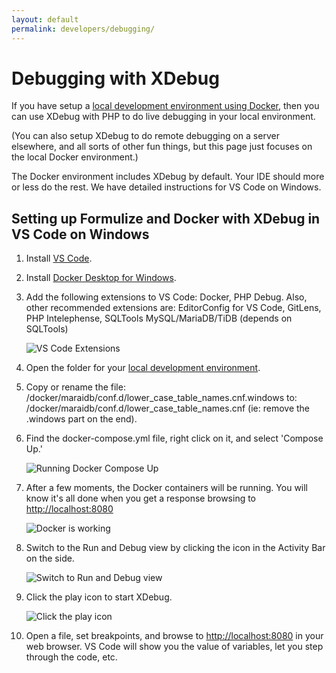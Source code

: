 ```yaml
---
layout: default
permalink: developers/debugging/
---
```


# Debugging with XDebug

If you have setup a [local development environment using Docker](../development_environment/), then you can use XDebug with PHP to do live debugging in your local environment.

(You can also setup XDebug to do remote debugging on a server elsewhere, and all sorts of other fun things, but this page just focuses on the local Docker environment.)

The Docker environment includes XDebug by default. Your IDE should more or less do the rest. We have detailed instructions for VS Code on Windows.

## <a name="formulize-vscode"></a>Setting up Formulize and Docker with XDebug in VS Code on Windows

1. Install [VS Code](https://code.visualstudio.com/).

2. Install [Docker Desktop for Windows](https://docs.docker.com/desktop/install/windows-install/).

3. Add the following extensions to VS Code: Docker, PHP Debug. Also, other recommended extensions are: EditorConfig for VS Code, GitLens, PHP Intelephense, SQLTools MySQL/MariaDB/TiDB (depends on SQLTools)

	![VS Code Extensions](../../images/vscode-extensions.PNG)

4. Open the folder for your [local development environment](../development_environment/).

5. Copy or rename the file: /docker/maraidb/conf.d/lower_case_table_names.cnf.windows to: /docker/maraidb/conf.d/lower_case_table_names.cnf (ie: remove the .windows part on the end).

6. Find the docker-compose.yml file, right click on it, and select 'Compose Up.'

    ![Running Docker Compose Up](../../images/vscode-compose-up.PNG)

7. After a few moments, the Docker containers will be running. You will know it's all done when you get a response browsing to [http://localhost:8080](http://localhost:8080)

    ![Docker is working](../../images/vscode-docker-working.PNG)

8. Switch to the Run and Debug view by clicking the icon in the Activity Bar on the side.

    ![Switch to Run and Debug view](../../images/vscode-run-and-debug.PNG)

9. Click the play icon to start XDebug.

    ![Click the play icon](../../images/vscode-play-icon.PNG)

10. Open a file, set breakpoints, and browse to [http://localhost:8080](http://localhost:8080) in your web browser. VS Code will show you the value of variables, let you step through the code, etc.



